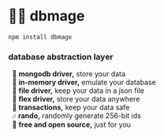 
# 🧙‍♂️ dbmage

`npm install dbmage`

### database abstraction layer

&nbsp; 📗 **mongodb driver,** store your data  
&nbsp; 🧪 **in-memory driver,** emulate your database  
&nbsp; 📁 **file driver,** keep your data in a json file  
&nbsp; 🔮 **flex driver,** store your data anywhere  
&nbsp; 📜 **transactions,** keep your data safe  
&nbsp; 🎶 **rando,** randomly generate 256-bit ids  
&nbsp; 💖 **free and open source,** just for you  
